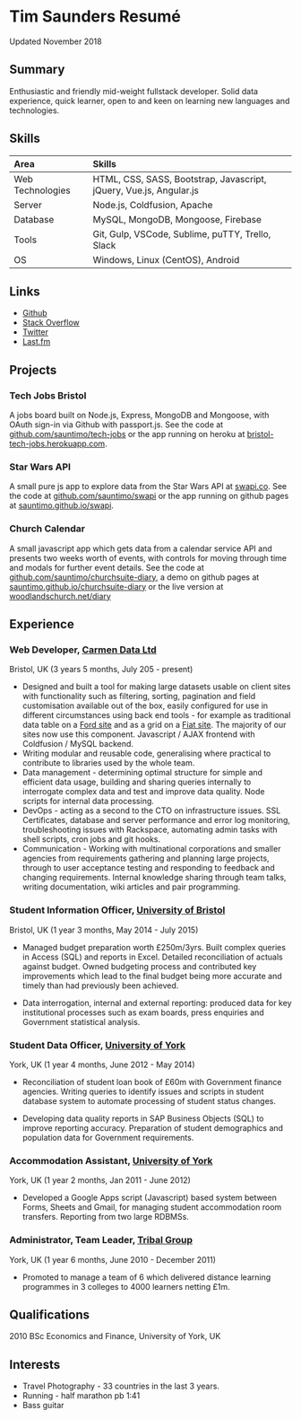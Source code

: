 # Tim Saunders Resumé
Updated November 2018

## Summary
Enthusiastic and friendly mid-weight fullstack developer. Solid data experience, quick learner, open to and keen on learning new languages and technologies.

## Skills
| Area | Skills |
| :--- | :--- |
| Web Technologies | HTML, CSS, SASS, Bootstrap, Javascript, jQuery, Vue.js, Angular.js 
| Server | Node.js, Coldfusion, Apache |
| Database | MySQL, MongoDB, Mongoose, Firebase |
| Tools | Git, Gulp, VSCode, Sublime, puTTY, Trello, Slack |
| OS | Windows, Linux (CentOS), Android |

## Links
- [Github](https://github.com/sauntimo)
- [Stack Overflow](https://stackoverflow.com/users/4293734/sauntimo)
- [Twitter](https://twitter.com/sauntimo)
- [Last.fm](https://last.fm/user/sauntimo)

## Projects

### Tech Jobs Bristol 
A jobs board built on Node.js, Express, MongoDB and Mongoose, with OAuth sign-in via Github with passport.js. See the code at [github.com/sauntimo/tech-jobs](https://github.com/sauntimo/tech-jobs) or the app running on heroku at [bristol-tech-jobs.herokuapp.com](https://bristol-tech-jobs.herokuapp.com).

### Star Wars API
A small pure js app to explore data from the Star Wars API at [swapi.co](https://swapi.co). See the code at [github.com/sauntimo/swapi](https://github.com/sauntimo/swapi) or the app running on github pages at [sauntimo.github.io/swapi](https://sauntimo.github.io/swapi).

### Church Calendar 
A small javascript app which gets data from a calendar service API and presents two weeks worth of events, with controls for moving through time and modals for further event details. See the code at [github.com/sauntimo/churchsuite-diary](https://github.com/sauntimo/churchsuite-diary), a demo on github pages at [sauntimo.github.io/churchsuite-diary](https://sauntimo.github.io/churchsuite-diary) or the live version at [woodlandschurch.net/diary](https://www.woodlandschurch.net/diary)

## Experience

### Web Developer, [Carmen Data Ltd](http://carmendata.co.uk) 
Bristol, UK (3 years 5 months, July 205 - present)

 -  Designed and built a tool for making large datasets usable on client sites with functionality such as filtering, sorting, pagination and field customisation available out of the box, easily configured for use in different circumstances using back end tools - for example as traditional data table on a [Ford site](https://ford-quote.uk/bch/finder/) and as a grid on a [Fiat site](https://fiat-fleet.co.uk/compare/build/model/). The majority of our sites now use this component. Javascript / AJAX frontend with Coldfusion / MySQL backend.
-   Writing modular and reusable code, generalising where practical to contribute to libraries used by the whole team.
-  Data management - determining optimal structure for simple and efficient data usage, building and sharing queries internally to interrogate complex data and test and improve data quality. Node scripts for internal data processing.  
-  DevOps - acting as a second to the CTO on infrastructure issues. SSL Certificates, database and server performance and error log monitoring, troubleshooting issues with Rackspace, automating admin tasks with shell scripts, cron jobs and git hooks.
- Communication - Working with multinational corporations and smaller agencies from requirements gathering and planning large projects, through to user acceptance testing and responding to feedback and changing requirements. Internal knowledge sharing through team talks, writing documentation, wiki articles and pair programming.

### Student Information Officer, [University of Bristol](https://bristol.ac.uk)
Bristol, UK (1 year 3 months, May 2014 - July 2015) 

-   Managed budget preparation worth £250m/3yrs. Built complex queries in Access (SQL) and reports in Excel. Detailed reconciliation of actuals against budget. Owned budgeting process and contributed key improvements which lead to the final budget being more accurate and timely than had previously been achieved.
    
-   Data interrogation, internal and external reporting: produced data for key institutional processes such as exam boards, press enquiries and Government statistical analysis.

### Student Data Officer, [University of York](https://york.ac.uk)

York, UK (1 year 4 months, June 2012 - May 2014)

-   Reconciliation of student loan book of £60m with Government finance agencies. Writing queries to identify issues and scripts in student database system to automate processing of student status changes.
    
-   Developing data quality reports in SAP Business Objects (SQL) to improve reporting accuracy. Preparation of student demographics and population data for Government requirements.

### Accommodation Assistant, [University of York](https://york.ac.uk)
York, UK (1 year 2 months, Jan 2011 - June 2012)

-   Developed a Google Apps script (Javascript) based system between Forms, Sheets and Gmail, for managing student accommodation room transfers. Reporting from two large RDBMSs.

### Administrator, Team Leader, [Tribal Group](https://tribalgroup.com)

York, UK (1 year 6 months, June 2010 - December 2011)

-   Promoted to manage a team of 6 which delivered distance learning programmes in 3 colleges to 4000 learners netting £1m.

## Qualifications
2010 BSc Economics and Finance, University of York, UK

## Interests

 - Travel Photography - 33 countries in the last 3 years. 
 - Running - half marathon pb 1:41
 - Bass guitar
